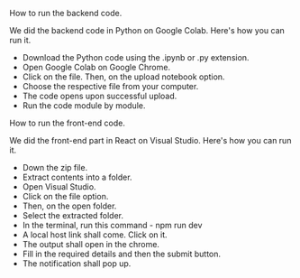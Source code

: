 How to run the backend code. 

We did the backend code in Python on Google Colab.
Here's how you can run it. 
* Download the Python code using the .ipynb or .py extension. 
* Open Google Colab on Google Chrome. 
* Click on the file. Then, on the upload notebook option. 
* Choose the respective file from your computer. 
* The code opens upon successful upload. 
* Run the code module by module.



How to run the front-end code. 

We did the front-end part in React on Visual Studio. 
Here's how you can run it. 
* Down the zip file. 
* Extract contents into a folder. 
* Open Visual Studio. 
* Click on the file option. 
* Then, on the open folder. 
* Select the extracted folder. 
* In the terminal, run this command - npm run dev
* A local host link shall come. Click on it. 
* The output shall open in the chrome. 
* Fill in the required details and then the submit button. 
* The notification shall pop up.
